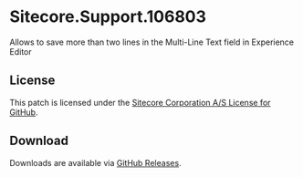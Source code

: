 # Sitecore.Support.106803
Allows to save more than two lines in the Multi-Line Text field in Experience Editor

## License  
This patch is licensed under the [Sitecore Corporation A/S License for GitHub](https://github.com/sitecoresupport/Sitecore.Support.106803/blob/master/LICENSE).  

## Download  
Downloads are available via [GitHub Releases](https://github.com/sitecoresupport/Sitecore.Support.106803/releases).  
